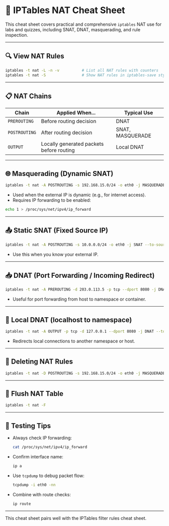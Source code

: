 # 🧠 IPTables NAT Cheat Sheet

This cheat sheet covers practical and comprehensive `iptables` NAT use for labs and quizzes, including SNAT, DNAT, masquerading, and rule inspection.

---

## 🔍 View NAT Rules

```bash
iptables -t nat -L -n -v          # List all NAT rules with counters
iptables -t nat -S                # Show NAT rules in iptables-save style
```

---

## 📋 NAT Chains

| Chain         | Applied When...                          | Typical Use      |
| ------------- | ---------------------------------------- | ---------------- |
| `PREROUTING`  | Before routing decision                  | DNAT             |
| `POSTROUTING` | After routing decision                   | SNAT, MASQUERADE |
| `OUTPUT`      | Locally generated packets before routing | Local DNAT       |

---

## 🌐 Masquerading (Dynamic SNAT)

```bash
iptables -t nat -A POSTROUTING -s 192.168.15.0/24 -o eth0 -j MASQUERADE
```

* Used when the external IP is dynamic (e.g., for internet access).
* Requires IP forwarding to be enabled:

```bash
echo 1 > /proc/sys/net/ipv4/ip_forward
```

---

## 📤 Static SNAT (Fixed Source IP)

```bash
iptables -t nat -A POSTROUTING -s 10.0.0.0/24 -o eth0 -j SNAT --to-source 203.0.113.5
```

* Use this when you know your external IP.

---

## 📥 DNAT (Port Forwarding / Incoming Redirect)

```bash
iptables -t nat -A PREROUTING -d 203.0.113.5 -p tcp --dport 8080 -j DNAT --to-destination 192.168.1.100:80
```

* Useful for port forwarding from host to namespace or container.

---

## 🔁 Local DNAT (localhost to namespace)

```bash
iptables -t nat -A OUTPUT -p tcp -d 127.0.0.1 --dport 8080 -j DNAT --to-destination 10.0.0.2:80
```

* Redirects local connections to another namespace or host.

---

## 🧹 Deleting NAT Rules

```bash
iptables -t nat -D POSTROUTING -s 192.168.15.0/24 -o eth0 -j MASQUERADE
```

---

## 🧼 Flush NAT Table

```bash
iptables -t nat -F
```

---

## 🧪 Testing Tips

* Always check IP forwarding:

  ```bash
  cat /proc/sys/net/ipv4/ip_forward
  ```
* Confirm interface name:

  ```bash
  ip a
  ```
* Use `tcpdump` to debug packet flow:

  ```bash
  tcpdump -i eth0 -nn
  ```
* Combine with route checks:

  ```bash
  ip route
  ```

---

This cheat sheet pairs well with the IPTables filter rules cheat sheet.
